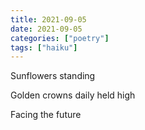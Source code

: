 ```yaml
---
title: 2021-09-05
date: 2021-09-05
categories: ["poetry"]
tags: ["haiku"]
---
```

Sunflowers standing

Golden crowns daily held high

Facing the future